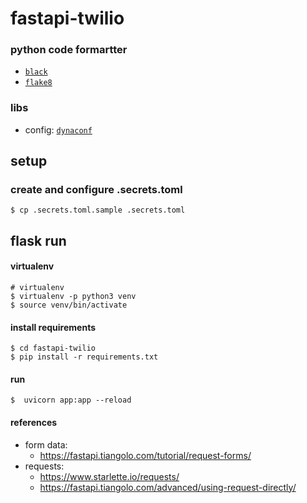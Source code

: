 # fastapi-twilio



### python code formartter

- [`black`](https://github.com/psf/black)
- [`flake8`](http://flake8.pycqa.org/en/latest/)


### libs

- config: [`dynaconf`](https://dynaconf.readthedocs.io/en/latest/)

## setup

### create and configure .secrets.toml

```
$ cp .secrets.toml.sample .secrets.toml
```

## flask run

#### virtualenv

```
# virtualenv
$ virtualenv -p python3 venv
$ source venv/bin/activate 
```

#### install requirements

```
$ cd fastapi-twilio
$ pip install -r requirements.txt
``` 

#### run

```
$  uvicorn app:app --reload
```

#### references

- form data: 
  - https://fastapi.tiangolo.com/tutorial/request-forms/
- requests: 
  - https://www.starlette.io/requests/ 
  - https://fastapi.tiangolo.com/advanced/using-request-directly/ 